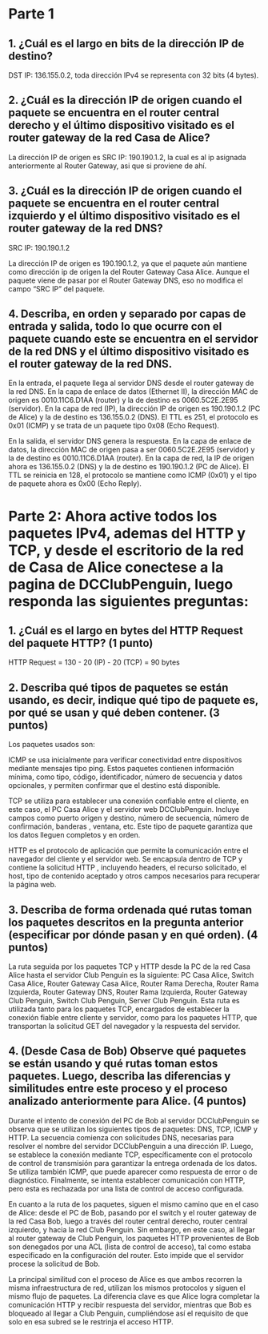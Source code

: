# Parte 1

## 1. ¿Cuál es el largo en bits de la dirección IP de destino?

DST IP: 136.155.0.2, toda dirección IPv4 se representa con 32 bits (4 bytes).

## 2. ¿Cuál es la dirección IP de origen cuando el paquete se encuentra en el router central derecho y el último dispositivo visitado es el router gateway de la red Casa de Alice?

La dirección IP de origen es SRC IP: 190.190.1.2, la cual es al ip asignada anteriormente al Router Gateway, asi que si proviene de ahí.

## 3. ¿Cuál es la dirección IP de origen cuando el paquete se encuentra en el router central izquierdo y el último dispositivo visitado es el router gateway de la red DNS?

SRC IP: 190.190.1.2

La dirección IP de origen es 190.190.1.2, ya que el paquete aún mantiene como dirección ip de origen la del Router Gateway Casa Alice. Aunque el paquete viene de pasar por el Router Gateway DNS, eso no modifica el campo “SRC IP” del paquete.

## 4. Describa, en orden y separado por capas de entrada y salida, todo lo que ocurre con el paquete cuando este se encuentra en el servidor de la red DNS y el último dispositivo visitado es el router gateway de la red DNS.

En la entrada, el paquete llega al servidor DNS desde el router gateway de la red DNS. En la capa de enlace de datos (Ethernet II), la dirección MAC de origen es 0010.11C6.D1AA (router) y la de destino es 0060.5C2E.2E95 (servidor). En la capa de red (IP), la dirección IP de origen es 190.190.1.2 (PC de Alice) y la de destino es 136.155.0.2 (DNS). El TTL es 251, el protocolo es 0x01 (ICMP) y se trata de un paquete tipo 0x08 (Echo Request).

En la salida, el servidor DNS genera la respuesta. En la capa de enlace de datos, la dirección MAC de origen pasa a ser 0060.5C2E.2E95 (servidor) y la de destino es 0010.11C6.D1AA (router). En la capa de red, la IP de origen ahora es 136.155.0.2 (DNS) y la de destino es 190.190.1.2 (PC de Alice). El TTL se reinicia en 128, el protocolo se mantiene como ICMP (0x01) y el tipo de paquete ahora es 0x00 (Echo Reply).

# Parte 2: Ahora active todos los paquetes IPv4, ademas del HTTP y TCP, y desde el escritorio de la red de Casa de Alice conectese a la pagina de DCClubPenguin, luego responda las siguientes preguntas:

## 1. ¿Cuál es el largo en bytes del HTTP Request del paquete HTTP? (1 punto)

HTTP Request = 130 - 20 (IP) - 20 (TCP) = 90 bytes

## 2. Describa qué tipos de paquetes se están usando, es decir, indique qué tipo de paquete es, por qué se usan y qué deben contener. (3 puntos)

Los paquetes usados son:

ICMP se usa inicialmente para verificar conectividad entre dispositivos mediante mensajes tipo ping. Estos paquetes contienen información mínima, como tipo, código, identificador, número de secuencia y datos opcionales, y permiten confirmar que el destino está disponible.

TCP se utiliza para establecer una conexión confiable entre el cliente, en este caso, el PC Casa Alice y el servidor web DCClubPenguin. Incluye campos como puerto origen y destino, número de secuencia, número de confirmación, banderas , ventana, etc. Este tipo de paquete garantiza que los datos lleguen completos y en orden.

HTTP es el protocolo de aplicación que permite la comunicación entre el navegador del cliente y el servidor web. Se encapsula dentro de TCP y contiene la solicitud HTTP , incluyendo headers, el recurso solicitado, el host, tipo de contenido aceptado y otros campos necesarios para recuperar la página web.

## 3. Describa de forma ordenada qué rutas toman los paquetes descritos en la pregunta anterior (especificar por dónde pasan y en qué orden). (4 puntos)

La ruta seguida por los paquetes TCP y HTTP desde la PC de la red Casa Alice hasta el servidor Club Penguin es la siguiente: PC Casa Alice, Switch Casa Alice, Router Gateway Casa Alice, Router Rama Derecha, Router Rama Izquierda, Router Gateway DNS, Router Rama Izquierda, Router Gateway Club Penguin, Switch Club Penguin, Server Club Penguin. Esta ruta es utilizada tanto para los paquetes TCP, encargados de establecer la conexión fiable entre cliente y servidor, como para los paquetes HTTP, que transportan la solicitud GET del navegador y la respuesta del servidor.

## 4. (Desde Casa de Bob) Observe qué paquetes se están usando y qué rutas toman estos paquetes. Luego, describa las diferencias y similitudes entre este proceso y el proceso analizado anteriormente para Alice. (4 puntos)

Durante el intento de conexión del PC de Bob al servidor DCClubPenguin se observa que se utilizan los siguientes tipos de paquetes: DNS, TCP, ICMP y HTTP. La secuencia comienza con solicitudes DNS, necesarias para resolver el nombre del servidor DCClubPenguin a una dirección IP. Luego, se establece la conexión mediante TCP, específicamente con el protocolo de control de transmisión para garantizar la entrega ordenada de los datos. Se utiliza también ICMP, que puede aparecer como respuesta de error o de diagnóstico. Finalmente, se intenta establecer comunicación con HTTP, pero esta es rechazada por una lista de control de acceso configurada.

En cuanto a la ruta de los paquetes, siguen el mismo camino que en el caso de Alice: desde el PC de Bob, pasando por el switch y el router gateway de la red Casa Bob, luego a través del router central derecho, router central izquierdo, y hacia la red Club Penguin. Sin embargo, en este caso, al llegar al router gateway de Club Penguin, los paquetes HTTP provenientes de Bob son denegados por una ACL (lista de control de acceso), tal como estaba especificado en la configuración del router. Esto impide que el servidor procese la solicitud de Bob.

La principal similitud con el proceso de Alice es que ambos recorren la misma infraestructura de red, utilizan los mismos protocolos y siguen el mismo flujo de paquetes. La diferencia clave es que Alice logra completar la comunicación HTTP y recibir respuesta del servidor, mientras que Bob es bloqueado al llegar a Club Penguin, cumpliéndose así el requisito de que solo en esa subred se le restrinja el acceso HTTP.
